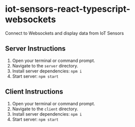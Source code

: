 # iot-sensors-react-typescript-websockets
Connect to Websockets and display data from IoT Sensors

## Server Instructions
1. Open your terminal or command prompt.
2. Navigate to the `server` directory.
3. Install server dependencies: `npm i`
4. Start server: `npm start`

## Client Instructions
1. Open your terminal or command prompt.
2. Navigate to the `client` directory.
3. Install server dependencies: `npm i`
4. Start server: `npm start`
